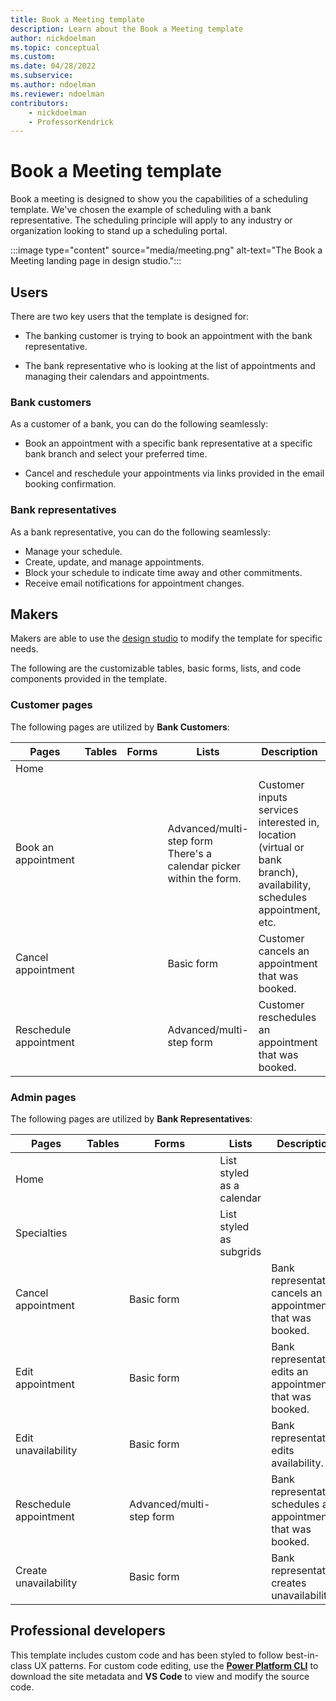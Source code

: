 ```yaml
---
title: Book a Meeting template
description: Learn about the Book a Meeting template
author: nickdoelman
ms.topic: conceptual
ms.custom: 
ms.date: 04/28/2022
ms.subservice:
ms.author: ndoelman
ms.reviewer: ndoelman
contributors:
    - nickdoelman
    - ProfessorKendrick
---
```


# Book a Meeting template

Book a meeting is designed to show you the capabilities of a scheduling template. We've chosen the example of scheduling with a bank representative.  The scheduling principle will apply to any industry or organization looking to stand up a scheduling portal.

:::image type="content" source="media/meeting.png" alt-text="The Book a Meeting landing page in design studio."::: 

## Users

There are two key users that the template is designed for:

- The banking customer is trying to book an appointment with the bank representative.

- The bank representative who is looking at the list of appointments and managing their calendars and appointments.

### Bank customers

As a customer of a bank, you can do the following seamlessly:

- Book an appointment with a specific bank representative at a specific bank branch and select your preferred time.

- Cancel and reschedule your appointments via links provided in the email booking confirmation.

### Bank representatives

As a bank representative, you can do the following seamlessly:

- Manage your schedule.
- Create, update, and manage appointments.
- Block your schedule to indicate time away and other commitments.
- Receive email notifications for appointment changes.

## Makers

Makers are able to use the [design studio](../getting-started/use-design-studio.md)  to modify the template for specific needs.

The following are the customizable tables, basic forms, lists, and code components provided in the template.

### Customer pages

The following pages are utilized by **Bank Customers**:


| **Pages** | **Tables** | **Forms** | **Lists** | **Description** |
|-----------|------------|-----------|-----------|-----------------|
| Home |||
| Book an appointment| | | Advanced/multi-step form <br>There's a calendar picker within the form. | Customer inputs services interested in, location (virtual or bank branch), availability, schedules appointment, etc. |
| Cancel appointment | | | Basic form | Customer cancels an appointment that was booked. |
| Reschedule appointment | | |Advanced/multi-step form | Customer reschedules an appointment that was booked. |

### Admin pages

The following pages are utilized by **Bank Representatives**:

| **Pages** | **Tables** | **Forms** | **Lists** | **Description** |
|-----------|------------|-----------|-----------|-----------------|
| Home | | | List styled as a calendar | |
| Specialties | | | List styled as subgrids | |
| Cancel appointment| | Basic form | | Bank representative cancels an appointment that was booked. |
| Edit appointment | | Basic form | | Bank representative edits an appointment that was booked. | 
| Edit unavailability | | Basic form | | Bank representative edits availability. | 
| Reschedule appointment | |Advanced/multi-step form  | | Bank representative schedules an appointment that was booked. |
| Create unavailability | | Basic form | | Bank representative creates unavailability. |


## Professional developers

This template includes custom code and has been styled to follow best-in-class UX patterns.  For custom code editing, use the [**Power Platform CLI**](../configure/cli-tutorial.md) to download the site metadata and **VS Code** to view and modify the source code.